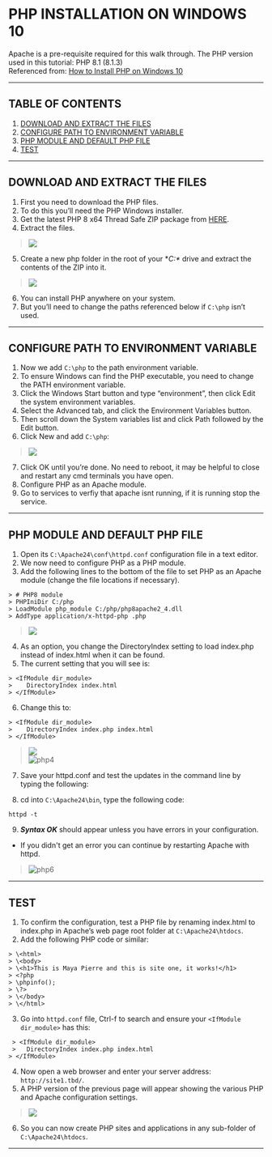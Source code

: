 # PHP INSTALLATION ON WINDOWS 10

Apache is a pre-requisite required for this walk through.
The PHP version used in this tutorial: PHP 8.1 (8.1.3)    
Referenced from: [How to Install PHP on Windows 10](https://www.sitepoint.com/how-to-install-php-on-windows/)

---

## TABLE OF CONTENTS
1. [DOWNLOAD AND EXTRACT THE FILES](#download-and-extract-the-files)
2. [CONFIGURE PATH TO ENVIRONMENT VARIABLE](#configure-path-to-environment-variable)
3. [PHP MODULE AND DEFAULT PHP FILE](#php-module-and-default-php-file)
4. [TEST](#test)

---

## DOWNLOAD AND EXTRACT THE FILES

1. First you need to download the PHP files.  
2. To do this you’ll need the PHP Windows installer. 
3. Get the latest PHP 8 x64 Thread Safe ZIP package from [HERE](https://www.php.net/downloads.php).    
4. Extract the files.  
> ![](https://github.com/mayannamarie/WebServerProject1/blob/main/screenshots/phpextract.PNG)  
5. Create a new php folder in the root of your **C:\** drive and extract the contents of the ZIP into it.  
> ![](https://github.com/mayannamarie/WebServerProject1/blob/main/screenshots/phpdownload.PNG)  
6. You can install PHP anywhere on your system.  
7. But you’ll need to change the paths referenced below if `C:\php` isn’t used.
---  

## CONFIGURE PATH TO ENVIRONMENT VARIABLE 
1. Now we add `C:\php` to the path environment variable.  
2. To ensure Windows can find the PHP executable, you need to change the PATH environment variable.  
3. Click the Windows Start button and type “environment”, then click Edit the system environment variables.  
4. Select the Advanced tab, and click the Environment Variables button.  
5. Then scroll down the System variables list and click Path followed by the Edit button.  
6. Click New and add `C:\php`:  
> ![](https://github.com/mayannamarie/WebServerProject1/blob/main/screenshots/php1.PNG)  
7. Click OK until you’re done. No need to reboot, it may be helpful to close and restart any cmd terminals you have open.
8. Configure PHP as an Apache module.  
9. Go to services to verfiy that apache isnt running, if it is running stop the service.
---

## PHP MODULE AND DEFAULT PHP FILE
1. Open its `C:\Apache24\conf\httpd.conf` configuration file in a text editor.
2. We now need to configure PHP as a PHP module.
3. Add the following lines to the bottom of the file to set PHP as an Apache module (change the file locations if necessary).  

```
> # PHP8 module  
> PHPIniDir C:/php  
> LoadModule php_module C:/php/php8apache2_4.dll
> AddType application/x-httpd-php .php  
```

> ![](https://github.com/mayannamarie/WebServerProject1/blob/main/screenshots/php2.PNG)  

4. As an option, you change the DirectoryIndex setting to load index.php instead of index.html when it can be found. 
5. The current setting that you will see is:  
```
> <IfModule dir_module>  
>    DirectoryIndex index.html  
> </IfModule>  
```
6. Change this to:
  
```
> <IfModule dir_module>  
>    DirectoryIndex index.php index.html  
> </IfModule>  
```

> ![](https://github.com/mayannamarie/WebServerProject1/blob/main/screenshots/php1.PNG)  
> ![php4](https://github.com/mayannamarie/WebServerProject1/blob/main/screenshots/php4.PNG)  

7. Save your httpd.conf and test the updates in the command line by typing the following:  

8. cd into `C:\Apache24\bin`, type the following code:  
```
httpd -t
```
9. ***Syntax OK*** should appear unless you have errors in your configuration.  
- If you didn't get an error you can continue by restarting Apache with httpd.  
> ![php6](https://github.com/mayannamarie/WebServerProject1/blob/main/screenshots/php6.PNG)  
---

## TEST
1. To confirm the configuration, test a PHP file by renaming index.html to index.php in Apache’s web page root folder at `C:\Apache24\htdocs`.  
2. Add the following PHP code or similar:    
```
> \<html>  
> \<body>  
> \<h1>This is Maya Pierre and this is site one, it works!</h1>  
> <?php  
> \phpinfo();  
> \?>  
> \</body>  
> \</html>  
```  
  
3. Go into `httpd.conf` file, Ctrl-f to search and ensure your `<IfModule dir_module>` has this:
```
 > <IfModule dir_module>
 >   DirectoryIndex index.php index.html
> </IfModule>
```

4. Now open a web browser and enter your server address: `http://site1.tbd/`.  
5. A PHP version of the previous page will appear showing the various PHP and Apache configuration settings.  
 
> ![](https://github.com/mayannamarie/WebServerProject1/blob/main/screenshots/site1-1.PNG)  
6. So you can now create PHP sites and applications in any sub-folder of `C:\Apache24\htdocs`.
---
